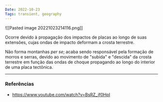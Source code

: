 ```yaml
---
Date: 2022-10-23
Tags: transient, geography
---
```

![[Pasted image 20221023214116.png]]

Ocorre devido à propagação dos impactos de placas ao longo de suas extensões, cujas ondas de impacto deformam a crosta terrestre. 

Não forma montanhas *per se*; acaba sendo responsável pela formação de morros e serras, devido ao movimento de "subida" e "descida" da crosta terrestre em função das ondas de choque propagando ao longo do interior de uma placa tectônica. 


---
### Referências
- https://www.youtube.com/watch?v=BsRZ_jf0HpI

